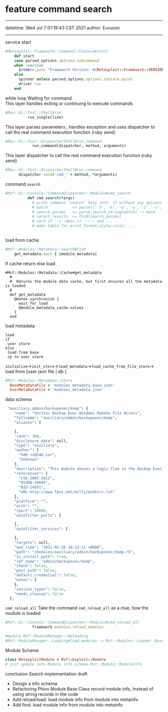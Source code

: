 # feature command search

----

datetime: Wed Jul  7 01:19:43 CST 2021
author: Euruson

----

service start 
```ruby
#Metasploit::Framework::Command::Console#start
    def start
    case parsed_options.options.subcommand
    when :version
      $stderr.puts "Framework Version: #{Metasploit::Framework::VERSION}"
    else
      spinner unless parsed_options.options.console.quiet
      driver.run
    end
```

while loop Waiting for command  
This layer handles exiting or continuing to execute commands
```ruby
#Rex::Ui::Text::Shell#run
          run_single(line)
```

This layer parses parameters , handles exception  and uses dispatcher to call the real command execution function (ruby send)
```ruby
#Rex::Ui::Text::DispatcherShell#run_command
            run_command(dispatcher, method, arguments)
```

This layer dispatcher to call the real command execution function (ruby send)
```ruby
#Rex::Ui::Text::DispatcherShell#run_command
      dispatcher.send('cmd_' + method, *arguments)
```

command `search` 
```ruby
#Msf::Ui::Console::CommandDispatcher::Modules#cmd_search
          def cmd_search(*args)
            # print command `search` help info  if without any options
            # match           <= parse(['-S','-h','-o','-u','-I','-s','-r']) 
            # search_params   <= parse_search_string(match) -> Hash
            # serach_results  <= find(search_params) 
            # sort if '-s';desc if '-r'; and ...
            # make table for print format;style;color; ...
            
```

load from cache
```ruby
#Msf::Modules::Metadata::Search#find
    get_metadata.each { |module_metadata|
```

if cache return else load
```
#Msf::Modules::Metadata::Cache#get_metadata
  #
  #  Returns the module data cache, but first ensures all the metadata is loaded
  #
  def get_metadata
    @mutex.synchronize {
      wait_for_load
      @module_metadata_cache.values
    }
  end
```

load metadata
```pseudocode
load 
if 
 user store 
else 
 load from base 
 cp to user store
```
`initialize`->`init_store`->`load_metadata`->`load_cache_from_file_store`-> load from [user json file | db ]


```ruby
#Msf::Modules::Metadata::Store
  BaseMetaDataFile = 'modules_metadata_base.json'
  UserMetaDataFile = 'modules_metadata.json'
```

data schema
```ruby
 "auxiliary_admin/backupexec/dump": {
    "name": "Veritas Backup Exec Windows Remote File Access",
    "fullname": "auxiliary/admin/backupexec/dump",
    "aliases": [

    ],
    "rank": 300,
    "disclosure_date": null,
    "type": "auxiliary",
    "author": [
      "hdm <x@hdm.io>",
      "Unknown"
    ],
    "description": "This module abuses a logic flaw in the Backup Exec Windows Agent to download\n        arbitrary files from the system. This flaw was found by someone who wishes to\n        remain anonymous and affects all known versions of the Backup Exec Windows Agent. The\n        output file is in 'MTF' format, which can be extracted by the 'NTKBUp' program\n        listed in the references section. To transfer an entire directory, specify a\n        path that includes a trailing backslash.",
    "references": [
      "CVE-2005-2611",
      "OSVDB-18695",
      "BID-14551",
      "URL-http://www.fpns.net/willy/msbksrc.lzh"
    ],
    "platform": "",
    "arch": "",
    "rport": 10000,
    "autofilter_ports": [

    ],
    "autofilter_services": [

    ],
    "targets": null,
    "mod_time": "2021-02-26 10:13:11 +0000",
    "path": "/modules/auxiliary/admin/backupexec/dump.rb",
    "is_install_path": true,
    "ref_name": "admin/backupexec/dump",
    "check": false,
    "post_auth": false,
    "default_credential": false,
    "notes": {
    },
    "session_types": false,
    "needs_cleanup": false
  },
```


`cmd_reload_all`
Take the command `cmd_reload_all` as a clue, how the module is loaded
```ruby
#Msf::Ui::Console::CommandDispatcher::Modules#cmd_reload_all
            framework.modules.reload_modules
```

```ruby
#module Msf::ModuleManager::Reloading
#Msf::ModuleManager::Loading#load_modules -> Msf::Modules::Loader::Base#load_module ->Msf::Modules::Loader::Base#read_module_content
```

Module Scheme
```ruby
class MetasploitModule < Msf::Exploit::Remote
# init update info Module info schema Msf::Module::ModuleInfo
```

conclusion
Search implementation draft
- Design a info schema
- Refactoring Phinx Module Base Class record module info, Instead of using string records in the code
- Add reload/load: load module info from module into metainfo 
- Add find: load module info from module into metainfo 
